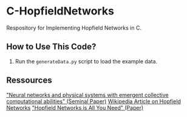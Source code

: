 # C-HopfieldNetworks
Respository for Implementing Hopfield Networks in C.

## How to Use This Code?

1) Run the `generateData.py` script to load the example data.

## Ressources
["Neural networks and physical systems with emergent collective computational abilities" (Seminal Paper)](https://pmc.ncbi.nlm.nih.gov/articles/PMC346238/)
[Wikipedia Article on Hopfield Networks](https://en.wikipedia.org/wiki/Hopfield_network)
["Hopfield Networks is All You Need" (Paper)](https://arxiv.org/abs/2008.02217)

